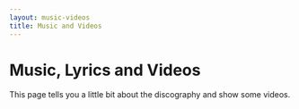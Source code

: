 ```yaml
---
layout: music-videos
title: Music and Videos
---
```


# Music, Lyrics and Videos

This page tells you a little bit about the discography and show some videos.